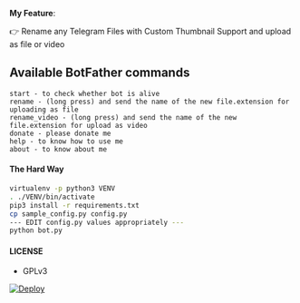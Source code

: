 **My Feature**:

👉 Rename any Telegram Files with Custom Thumbnail Support and upload as file or video

## Available BotFather commands
```
start - to check whether bot is alive 
rename - (long press) and send the name of the new file.extension for uploading as file
rename_video - (long press) and send the name of the new file.extension for upload as video
donate - please donate me
help - to know how to use me
about - to know about me
```

#### The Hard Way

```sh
virtualenv -p python3 VENV
. ./VENV/bin/activate
pip3 install -r requirements.txt
cp sample_config.py config.py
--- EDIT config.py values appropriately ---
python bot.py
```

#### LICENSE
- GPLv3

[![Deploy](https://www.herokucdn.com/deploy/button.svg)](https://heroku.com/deploy?template=https://github.com/yuno74/renamegp)</br>
